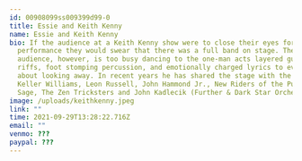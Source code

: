 ```yaml
---
id: 00908099ss009399d99-0
title: Essie and Keith Kenny
name: Essie and Keith Kenny
bio: If the audience at a Keith Kenny show were to close their eyes for the
  performance they would swear that there was a full band on stage. The
  audience, however, is too busy dancing to the one-man acts layered guitar
  riffs, foot stomping percussion, and emotionally charged lyrics to even think
  about looking away. In recent years he has shared the stage with the likes of
  Keller Williams, Leon Russell, John Hammond Jr., New Riders of the Purple
  Sage, The Zen Tricksters and John Kadlecik (Further & Dark Star Orchestra).
image: /uploads/keithkenny.jpeg
link: ""
time: 2021-09-29T13:28:22.716Z
email: ""
venmo: ???
paypal: ???
---
```

